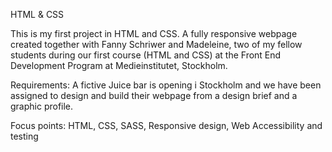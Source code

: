 HTML & CSS

This is my first project in HTML and CSS. A fully responsive webpage created together with Fanny Schriwer and Madeleine, two of my fellow students during our first course (HTML and CSS) at the Front End Development Program at Medieinstitutet, Stockholm.

Requirements:
A fictive Juice bar is opening i Stockholm and we have been assigned to design and build their webpage from a design brief and a graphic profile.

Focus points: HTML, CSS, SASS, Responsive design, Web Accessibility and testing
